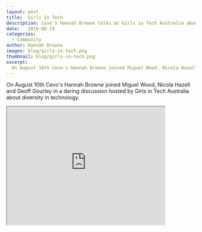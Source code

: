 ```yaml
---
layout: post
title:  Girls In Tech
description: Cevo's Hannah Browne talks at Girls in Tech Australia about diversity in technology
date:   2016-08-19
categories:
  - Community
author: Hannah Browne
images: blog/girls-in-tech.png
thumbnail: blog/girls-in-tech.png
excerpt:
  On August 10th Cevo's Hannah Browne joined Miguel Wood, Nicola Hazell and Geoff Gourley at daring discussion hosted by Girls in Tech Australia about diversity in technology.
---
```


On August 10th Cevo's Hannah Browne joined Miguel Wood, Nicola Hazell and Geoff Gourley in a daring discussion hosted by Girls in Tech Australia about diversity in technology.

<iframe width="420" height="315" src="https://www.youtube.com/embed/G_e5n6ZkZ6g"></iframe>
